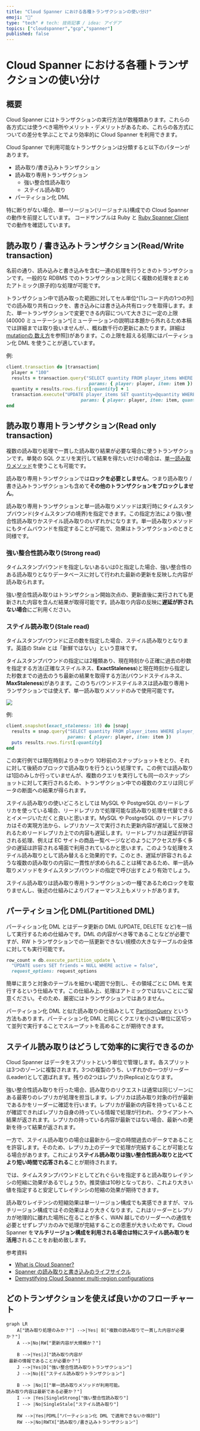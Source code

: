```yaml
---
title: "Cloud Spanner における各種トランザクションの使い分け"
emoji: "🔧"
type: "tech" # tech: 技術記事 / idea: アイデア
topics: ["cloudspanner","gcp","spanner"]
published: false
---
```

# Cloud Spanner における各種トランザクションの使い分け

## 概要
Cloud Spanner にはトランザクションの実行方法が数種類あります。これらの各方式には使うべき場所やメリット・デメリットがあるため、これらの各方式についての差分を学ぶことでより効率的に Cloud Spanner を利用できます。

Cloud Spanner で利用可能なトランザクションは分類すると以下のパターンがあります。

- 読み取り/書き込みトランザクション
- 読み取り専用トランザクション
  -  強い整合性読み取り
  - ステイル読み取り
- パーティション化 DML

特に断りがない場合、単一リージョン(リージョナル)構成での Cloud Spanner の動作を前提としています。
コードサンプルは Ruby と [Ruby Spanner Client](https://github.com/googleapis/ruby-spanner) での動作を確認しています。

## 読み取り / 書き込みトランザクション(Read/Write transaction)

名前の通り、読み込みと書き込みを含む一連の処理を行うときのトランザクションです。一般的な RDBMS でのトランザクションと同じく複数の処理をまとめたアトミック(原子的)な処理が可能です。

トランザクション中で読み取った範囲に対してセル単位^[1レコード内の1つの列]での読み取り共有ロックを、書き込みには書き込み共有ロックを取得します。また、単一トランザクションで変更できる内容について大きさに一定の上限(40000 ミューテーション^[ミューテーションの説明は本題から外れるため本稿では詳細までは取り扱いませんが、、概ね数千行の更新にあたります。詳細は[mutationの 数え方](https://github.com/gcpug/nouhau/tree/master/spanner/note/mutation-count)を参照])があります。この上限を超える処理にはパーティション化 DML を使うことが適しています。

例:
```ruby
client.transaction do |transaction|
  player = "100"
  results = transaction.query("SELECT quantity FROM player_items WHERE player_id=@player AND item_id=@item", 
                               params: { player: player, item: item })
  quantity = results.rows.first[:quantity] + 1
  transaction.execute("UPDATE player_items SET quantity=@quantity WHERE player_id=@player AND item_id=@item",
                            params: { player: player, item: item, quantity: quantity })
end
```

## 読み取り専用トランザクション(Read only transaction)
複数の読み取り処理で一貫した読み取り結果が必要な場合に使うトランザクションです。単発の SQL クエリを実行して結果を得たいだけの場合は、[単一読み取りメソッド](https://cloud.google.com/spanner/docs/reads?hl=ja#single_read_methods)を使うことも可能です。 

読み取り専用トランザクションでは**ロックを必要としません**。つまり読み取り / 書き込みトランザクションも含めて**その他のトランザクションをブロックしません**。

読み取り専用トランザクションと単一読み取りメソッドは実行時にタイムスタンプバウンド(タイムスタンプの境界)を指定できます。この指定方法により強い整合性読み取りかステイル読み取りのいずれかになります。単一読み取りメソッドにもタイムバウンドを指定することが可能で、効果はトランザクションのときと同様です。

### 強い整合性読み取り(Strong read)
タイムスタンプバウンドを指定しないあるいは0と指定した場合、強い整合性のある読み取りとなりデータベースに対して行われた最新の更新を反映した内容が読み取られます。

強い整合性読み取りはトランザクション開始次点の、更新直後に実行されても更新された内容を含んだ結果が取得可能です。読み取り内容の反映に**遅延が許されない場合**にご利用ください。
### ステイル読み取り(Stale read)
タイムスタンプバウンドに正の数を指定した場合、ステイル読み取りとなります。英語の Stale とは「新鮮ではない」という意味です。

タイムスタンプバウンドの指定には2種類あり、現在時刻から正確に過去の秒数を指定する方法(正確なステイルネス、**ExactStaleness**)と現在時刻から指定した秒数までの過去のうち最新の結果を取得する方法(バウンドステイルネス、**MaxStaleness**)があります。このうちバウンドステイルネスは読み取り専用トランザクションでは使えず、単一読み取りメソッドのみで使用可能です。

![](/images/staleness.png)

例:

```ruby
client.snapshot(exact_staleness: 10) do |snap|
  results = snap.query("SELECT quantity FROM player_items WHERE player_id=@player AND item_id=@item", 
                       params: { player: player, item: item })
  puts results.rows.first[:quantity] 
end
```
この実行例では現在時刻よりきっかり 10秒前のスナップショットをとり、それに対して後続のブロックで読み取りを行うという処理です。この例では読み取りは1回のみしか行っていませんが、複数のクエリを実行しても同一のスナップショットに対して実行されるため、トランザクション中での複数のクエリは同じデータの断面への結果が得られます。

ステイル読み取りの使いどころとしては MySQL や PostgreSQL のリードレプリカを使っている場合、リードレプリカで処理可能な読み取り処理を代替できるとイメージいただくと良いと思います。MySQL や PostgreSQL のリードレプリカはその実現方法から、レプリカソースで実行された更新内容が遅延して反映されるためリードレプリカ上での内容も遅延します。リードレプリカは遅延が許容される処理、例えば EC サイトの商品一覧ページなどのようにアクセスが多く多少の遅延は許容される場面で利用されているかと思います。このような処理をステイル読み取りとして読み替えると効果的です。このとき、遅延が許容されるような複数の読み取りの内容に一貫性が求められることは稀であるため、単一読み取りメソッドをタイムスタンプバウンドの指定で呼び出すとより有効でしょう。

ステイル読み取りは読み取り専用トランザクションの一種であるためロックを取りませんし、後述の仕組みによりパフォーマンス上もメリットがあります。

## パーティション化 DML(Partitioned DML)

パーティション化 DML とはデータ更新の DML (UPDATE, DELETE など)を一括して実行するための仕組みです。DML の内容がべき等であることなどが必要ですが、RW トランザクションでの一括更新できない規模の大きなテーブルの全体に対しても実行可能です。

```ruby
row_count = db.execute_partition_update \
  "UPDATE users SET friends = NULL WHERE active = false",
  request_options: request_options
```

簡単に言うと対象のテーブルを細かい範囲で分割し、その領域ごとに DML を実行するという仕組みです。この仕組み上、処理はアトミックではないことにご留意ください。そのため、厳密にはトランザクションではありません。

パーティション化 DML と似た読み取りの仕組みとして [PartitionQuery](https://cloud.google.com/spanner/docs/reads?hl=ja#read_data_in_parallel) という方法もあります。パーティション化 DML と同じくクエリを小さい単位に区切って並列で実行することでスループットを高めることが期待できます。

## ステイル読み取りはどうして効率的に実行できるのか
Cloud Spanner はデータをスプリットという単位で管理します。各スプリットは3つのゾーンに複製されます。3つの複製のうち、いずれかの一つがリーダー(Leader)として選ばれます。残りの2つはレプリカ(Replica)となります。

強い整合性読み取りを行った場合、読み取りのリクエストは通常は同じゾーンにある最寄りのレプリカが処理を担当します。レプリカは読み取り対象の行が最新であるかをリーダーに確認を行います。レプリカが最新の内容を持っていることが確認できればレプリカ自身の持っている情報で処理が行われ、クライアントへ結果が返されます。レプリカの持っている内容が最新ではない場合、最新への更新を待って結果が返されます。

一方で、ステイル読み取りの場合は最新から一定の時間過去のデータであることを許容します。そのため、レプリカ上のデータで処理が完結することが可能となる場合があります。これにより**ステイル読み取りは強い整合性読み取りと比べてより短い時間で応答される**ことが期待されます。

では、タイムスタンプバウンドとしてどれぐらいを指定すると読み取りレイテンシの短縮に効果があるでしょうか。推奨値は10秒となっており、これより大きい値を指定すると安定してレイテンシの短縮の効果が期待できます。

読み取りレイテンシの短縮効果は単一リージョン構成でも実感できますが、マルチリージョン構成ではその効果はより大きくなります。これはリーダーとレプリカが地理的に離れた場所に在ることが多く、WAN 越しでのリーダーへの通信を必要とせずレプリカのみで処理が完結することの恩恵が大きいためです。Cloud Spanner を**マルチリージョン構成を利用される場合は特にステイル読み取りを活用**されることをお勧め致します。

参考資料
- [What is Cloud Spanner?](https://cloud.google.com/blog/topics/developers-practitioners/what-cloud-spanner?hl=en)
- [Spanner の読み取りと書き込みのライフサイクル](https://cloud.google.com/spanner/docs/whitepapers/life-of-reads-and-writes?hl=ja)
- [Demystifying Cloud Spanner multi-region configurations](https://cloud.google.com/blog/topics/developers-practitioners/demystifying-cloud-spanner-multi-region-configurations?hl=en)

## どのトランザクションを使えば良いかのフローチャート
```mermaid
graph LR
	A["読み取り処理のみか？"] -->|Yes| B["複数の読み取りで一貫した内容が必要か？"]
	A -->|No|RW["更新内容が大規模か？"]
	
	B -->|Yes|J["読み取り内容が
 最新の情報であることが必要か？"]
	J -->|Yes|D["強い整合性読み取りトランザクション"]
	J -->|No|E["ステイル読み取りトランザクション"]
 
	B --> |No|I["単一読み取りメソッドが利用可能。
読み取り内容は最新である必要か？"]
	I --> |Yes|SingleStrong["強い整合性読み取り"]
	I --> |No|SingleStale["ステイル読み取り"]
 
	RW -->|Yes|PDML["パーティション化 DML で適用できないか検討"]
	RW -->|No|RWTX["読み取り/書き込みトランザクション"]
```

